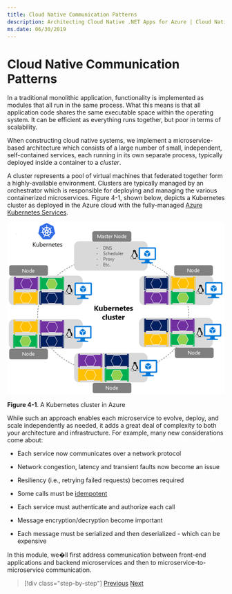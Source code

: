 ```yaml
---
title: Cloud Native Communication Patterns
description: Architecting Cloud Native .NET Apps for Azure | Cloud Native Communication Patterns
ms.date: 06/30/2019
---
```

# Cloud Native Communication Patterns

In a traditional monolithic application, functionality is implemented as modules that all run in the same process. What this means is that all application code shares the same executable space within the operating system. It can be efficient as everything runs together, but poor in terms of  scalability.

When constructing cloud native systems, we implement a microservice-based architecture which consists of a large number of small, independent, self-contained services, each running in its own separate process, typically deployed inside a container to a *cluster*. 

A cluster represents a pool of virtual machines that federated together form a highly-available environment. Clusters are typically managed by an orchestrator which is responsible for deploying and managing the various containerized microservices. Figure 4-1, shown below, depicts a Kubernetes cluster as deployed in the Azure cloud with the fully-managed [Azure Kubernetes Services](https://docs.microsoft.com/en-us/azure/aks/intro-kubernetes).

![A Kubernetes cluster in Azure](media/image01.png)

**Figure 4-1**. A Kubernetes cluster in Azure

While such an approach enables each microservice to evolve, deploy, and scale independently as needed, it adds a great deal of complexity to both your architecture and infrastructure. For example, many new considerations come about:

-   Each service now communicates over a network protocol

-   Network congestion, latency and transient faults now become an issue

-   Resiliency (i.e., retrying failed requests) becomes required

-   Some calls must be [idempotent](https://www.restapitutorial.com/lessons/idempotency.html)

-   Each service must authenticate and authorize each call

-   Message encryption/decryption become important

-   Each message must be serialized and then deserialized - which can be     expensive

In this module, we�ll first address communication between front-end applications and backend microservices and then to microservice-to-microservice communication.


>[!div class="step-by-step"]
>[Previous](../index.md)
>[Next](cross-service-communication.md)
